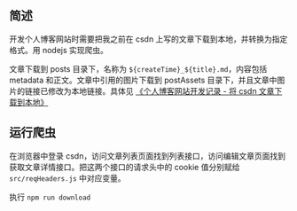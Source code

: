 ## 简述

开发个人博客网站时需要把我之前在 csdn 上写的文章下载到本地，并转换为指定格式。用 nodejs 实现爬虫。

文章下载到 posts 目录下，名称为 `${createTime}_${title}.md`，内容包括 metadata 和正文。文章中引用的图片下载到 postAssets 目录下，并且文章中图片的链接已修改为本地链接。具体见 [《个人博客网站开发记录 - 将 csdn 文章下载到本地》](https://liuzx-emily.github.io/liuzx-emily/#/post/8fdbb844-41f8-487e-816d-3cee2b948c54)

## 运行爬虫

在浏览器中登录 csdn，访问文章列表页面找到列表接口，访问编辑文章页面找到获取文章详情接口。把这两个接口的请求头中的 cookie 值分别赋给 `src/reqHeaders.js` 中对应变量。

执行 `npm run download`
